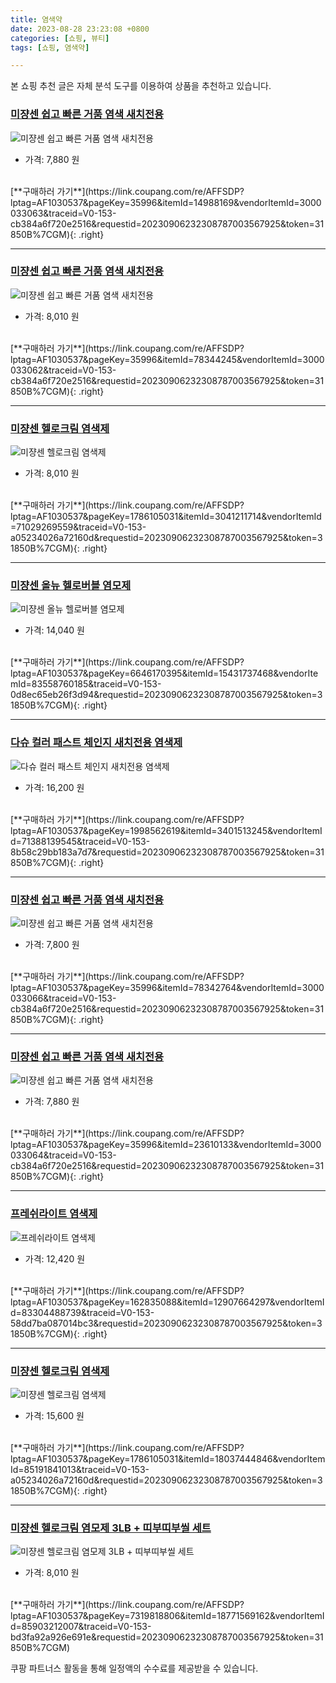 ```yaml
---
title: 염색약
date: 2023-08-28 23:23:08 +0800
categories: [쇼핑, 뷰티]
tags: [쇼핑, 염색약]

---
```


본 쇼핑 추천 글은 자체 분석 도구를 이용하여 상품을 추천하고 있습니다.
### [미쟝센 쉽고 빠른 거품 염색 새치전용](https://link.coupang.com/re/AFFSDP?lptag=AF1030537&pageKey=35996&itemId=14988169&vendorItemId=3000033063&traceid=V0-153-cb384a6f720e2516&requestid=20230906232308787003567925&token=31850B%7CGM)
![미쟝센 쉽고 빠른 거품 염색 새치전용](https://ads-partners.coupang.com/image1/7tB0P866AA9PZq3g7uAELPfJYHtEwnQ3fcUw4edyCEWbjXIwVIq-kyBkXoJE60gOk_OQtpiogemAh3Bkh-pk6336uGUxq3uhkhniZ6fhrQP3ZgUnIIsHa7WwuviT6d-Jjl4hOwZO4-QienVcZehqYnt0MAdRSIDCK8Q8Q5LkKRs72uNYk-9GsL2XhUc1dfHpCGWVixQHxshsEO1HOo4_26F5s-CbhOgTN2i1-4N9KpbarUaZwl79PFyDE3mxcr1hSGWGyFnYJO2pdEjT5zDBOA==)
- 가격: 7,880 원
<br>
[**구매하러 가기**](https://link.coupang.com/re/AFFSDP?lptag=AF1030537&pageKey=35996&itemId=14988169&vendorItemId=3000033063&traceid=V0-153-cb384a6f720e2516&requestid=20230906232308787003567925&token=31850B%7CGM){: .right}
<br>

---

### [미쟝센 쉽고 빠른 거품 염색 새치전용](https://link.coupang.com/re/AFFSDP?lptag=AF1030537&pageKey=35996&itemId=78344245&vendorItemId=3000033062&traceid=V0-153-cb384a6f720e2516&requestid=20230906232308787003567925&token=31850B%7CGM)
![미쟝센 쉽고 빠른 거품 염색 새치전용](https://ads-partners.coupang.com/image1/vjK0BU7TUrsYokn9vtNrQgaVIp8BtEzZrftm6mmWpC0JbOnR9f7D1gPC9gWu3z_o8SnjuXx10nZ8K7mXF_UvFAr3OzgHDHiYFM5j8QlCUqlxZtgErZJBm_EQTqYjpdFjGvDIjnSUp712n_spfSC7eBITJL2k0BNdo3O8xO6QYI5wsrwg644K0HecuO8qUo87xbeRUhrVDu_NTal9w1y7eg76ubZcaWh8cbq5KEzrFYPBoGNGcYzoUDSGYQIOy0vtG_AnYc25-ZCtiKlPp4Bidg==)
- 가격: 8,010 원
<br>
[**구매하러 가기**](https://link.coupang.com/re/AFFSDP?lptag=AF1030537&pageKey=35996&itemId=78344245&vendorItemId=3000033062&traceid=V0-153-cb384a6f720e2516&requestid=20230906232308787003567925&token=31850B%7CGM){: .right}
<br>

---

### [미쟝센 헬로크림 염색제](https://link.coupang.com/re/AFFSDP?lptag=AF1030537&pageKey=1786105031&itemId=3041211714&vendorItemId=71029269559&traceid=V0-153-a05234026a72160d&requestid=20230906232308787003567925&token=31850B%7CGM)
![미쟝센 헬로크림 염색제](https://ads-partners.coupang.com/image1/KXMECtJN2gIAsrAtKYQUE1lX2ggg24019SarprvvwjHU9EgnyWpFAC6aouML6RSI8lVJdexHdLuUWYVhR8cDpAtUihm72ngX5-QIWYt0v6Q79IJWKQwqnGmfDxboAtRmkw-eSarnI5725DgLmsGBscbcRj3UTGnt2au3epCokZqNo3xVmvVYt8jL22QHRGKW41EKyGtWQ3Ahcu5TFIBM5KmnBJLZ0KLG3cwH0hym3_u_sFVZr90vFq0wZIYphpKmwtmbDtCdWMnlb2kVYyueDw==)
- 가격: 8,010 원
<br>
[**구매하러 가기**](https://link.coupang.com/re/AFFSDP?lptag=AF1030537&pageKey=1786105031&itemId=3041211714&vendorItemId=71029269559&traceid=V0-153-a05234026a72160d&requestid=20230906232308787003567925&token=31850B%7CGM){: .right}
<br>

---

### [미쟝센 올뉴 헬로버블 염모제](https://link.coupang.com/re/AFFSDP?lptag=AF1030537&pageKey=6646170395&itemId=15431737468&vendorItemId=83558760185&traceid=V0-153-0d8ec65eb26f3d94&requestid=20230906232308787003567925&token=31850B%7CGM)
![미쟝센 올뉴 헬로버블 염모제](https://ads-partners.coupang.com/image1/7IUUKubpd2zXFFpW7FdqjdIOF-npH3lU5gitWbSVaBn-II3ucbonILpNkwkweH0mxSUpVDemjVDvcejSVHLEohh4Or6R1xQT7c5ducx3axWJpocRTMDnvoTnEx5fCKrvfzq-jK9b42xK-FfXYF_jhlqxsqoRUBiABFFzUtdi89MvE_58fJrXQLGfoGkb4-iJljMHY9hJQ3G0l0QNnwICIAZQsI9N2IqhCb3-leLok4xq0b8D50v_INw2kL3rq5LwjwwPDRzbLGIjoGrNcJL1PJQ=)
- 가격: 14,040 원
<br>
[**구매하러 가기**](https://link.coupang.com/re/AFFSDP?lptag=AF1030537&pageKey=6646170395&itemId=15431737468&vendorItemId=83558760185&traceid=V0-153-0d8ec65eb26f3d94&requestid=20230906232308787003567925&token=31850B%7CGM){: .right}
<br>

---

### [다슈 컬러 패스트 체인지 새치전용 염색제](https://link.coupang.com/re/AFFSDP?lptag=AF1030537&pageKey=1998562619&itemId=3401513245&vendorItemId=71388139545&traceid=V0-153-8b58c29bb183a7d7&requestid=20230906232308787003567925&token=31850B%7CGM)
![다슈 컬러 패스트 체인지 새치전용 염색제](https://ads-partners.coupang.com/image1/WFl90XdPFQYG-L6GWOzQd3m_-Rkg9uNDgXJ0a6Zf7oKy--AJK_ttwN2H6YGQlbRccQUBK2eykrfrvQ9I2rfdL8ZNRCwNFo5Vp9k6CZRkCcn10N659aUkHdiB_dlH-lqqnzorIEwNnSKL6CYoWYnRLALcLcnIMcMdzl2d86X53P91ONkgX_crPYVEDot98HHQoS5MLXZVjQBFlHVS0w5v02gpdRj7QHGdihKQbw5o_jmwxLwJBbdvAElaAzaPFIwpH_LarUg_88vWIx-MdyiF2a8=)
- 가격: 16,200 원
<br>
[**구매하러 가기**](https://link.coupang.com/re/AFFSDP?lptag=AF1030537&pageKey=1998562619&itemId=3401513245&vendorItemId=71388139545&traceid=V0-153-8b58c29bb183a7d7&requestid=20230906232308787003567925&token=31850B%7CGM){: .right}
<br>

---

### [미쟝센 쉽고 빠른 거품 염색 새치전용](https://link.coupang.com/re/AFFSDP?lptag=AF1030537&pageKey=35996&itemId=78342764&vendorItemId=3000033066&traceid=V0-153-cb384a6f720e2516&requestid=20230906232308787003567925&token=31850B%7CGM)
![미쟝센 쉽고 빠른 거품 염색 새치전용](https://ads-partners.coupang.com/image1/_dhN39IUIBkzi9E3_UNDYoRYXRcmQqyqHXdh2VzvttG5bPpzs8IFeL0ry82PgeyYk8IEMwaOOfbLo9Q0_T7gtwmwBQaB658GXM9EKYGWy36IjCb04aVYtRrsTa9p5cJRY5LbY1RM9jT7u2xF1bPy7JfGP1-6w70tckBNQVTNRP_B9lHhaGD10xX7nI0BqcU7cDg228r_-Y8mTA2PZ4T9aLaEn0FYMliulJgngDvjX_g_R8eYnqwQlkwn0PthO6X7WU2I6x2FJi-ltEuFA_S2)
- 가격: 7,800 원
<br>
[**구매하러 가기**](https://link.coupang.com/re/AFFSDP?lptag=AF1030537&pageKey=35996&itemId=78342764&vendorItemId=3000033066&traceid=V0-153-cb384a6f720e2516&requestid=20230906232308787003567925&token=31850B%7CGM){: .right}
<br>

---

### [미쟝센 쉽고 빠른 거품 염색 새치전용](https://link.coupang.com/re/AFFSDP?lptag=AF1030537&pageKey=35996&itemId=23610133&vendorItemId=3000033064&traceid=V0-153-cb384a6f720e2516&requestid=20230906232308787003567925&token=31850B%7CGM)
![미쟝센 쉽고 빠른 거품 염색 새치전용](https://ads-partners.coupang.com/image1/RecUut_OdctSbp1XRcMqBGAjLh7XXToFiHlu2CVsV4ycgL4rxSZf3QRglQNh_xEzFJRLGwL19Sq-lMGcNZPn128i64nI0bq4q6IO1x92LizRAvk4mdHPSjTIYVSwjgcyNhznbytpG4ufI08l9bni573SqEDIOM8_6skW81NGIrs8d88PXK0sCf8Weleq1bzfwmMeNO-PHV88CuL9Jhz9yf_1FXHSO_qtmBQhIJwfAjamPS7kjeEjtuSBVxgCyy3tDABPB-UIHMT5nbfviA4=)
- 가격: 7,880 원
<br>
[**구매하러 가기**](https://link.coupang.com/re/AFFSDP?lptag=AF1030537&pageKey=35996&itemId=23610133&vendorItemId=3000033064&traceid=V0-153-cb384a6f720e2516&requestid=20230906232308787003567925&token=31850B%7CGM){: .right}
<br>

---

### [프레쉬라이트 염색제](https://link.coupang.com/re/AFFSDP?lptag=AF1030537&pageKey=162835088&itemId=12907664297&vendorItemId=83304488739&traceid=V0-153-58dd7ba087014bc3&requestid=20230906232308787003567925&token=31850B%7CGM)
![프레쉬라이트 염색제](https://ads-partners.coupang.com/image1/XkITkiG7NUEpcaV7Xvv867JyRdGzbijyDrz5wxJnVVkcIJ9cPz5Z0C31erP0ctZmLT2DxxcQvUfMgsezFQ0mJM5QYIXuKEW_k9690BjEbZBRq_FqzlKKgShcme0xADgCh9ishdhKgNDeVvKh_k0EJB2zWgBQWHKlFvWz-EBDUGaGte7Z66xrq_oFIoaoTBekHEZM2qXzTR7k5peCokn6DqWllSf-aHyW_g9-5BG6qKrjdp-M1n6Ku59fDKhOYIynsKgwdinagM_AsrXO2nlZVg==)
- 가격: 12,420 원
<br>
[**구매하러 가기**](https://link.coupang.com/re/AFFSDP?lptag=AF1030537&pageKey=162835088&itemId=12907664297&vendorItemId=83304488739&traceid=V0-153-58dd7ba087014bc3&requestid=20230906232308787003567925&token=31850B%7CGM){: .right}
<br>

---

### [미쟝센 헬로크림 염색제](https://link.coupang.com/re/AFFSDP?lptag=AF1030537&pageKey=1786105031&itemId=18037444846&vendorItemId=85191841013&traceid=V0-153-a05234026a72160d&requestid=20230906232308787003567925&token=31850B%7CGM)
![미쟝센 헬로크림 염색제](https://ads-partners.coupang.com/image1/LlTFsCbNSdj6ROe0LgFkUJfWXHA7qMnX5x3uxA8lEfnv_8CIBBXMWqcANQ-BuXm86933juonMOVbJKsoA3-LCRqWd2r3RGiTIqBeT8DA8yyTtWZ9uK--joFwJsq8IISBQu2AeClsmexX0ujsxec0U1bJUbPZQQvqCJTJV7zlf25fOKw9peEZvcCXcYCbSuzrvw_tJhth8reVTKHqmQaKqmw-LAhRSAqJujf5DoS731P7HcXjVzMzLsI2mGovSr4X5uIUsjZvjYWTDA00tHCbHzQ3)
- 가격: 15,600 원
<br>
[**구매하러 가기**](https://link.coupang.com/re/AFFSDP?lptag=AF1030537&pageKey=1786105031&itemId=18037444846&vendorItemId=85191841013&traceid=V0-153-a05234026a72160d&requestid=20230906232308787003567925&token=31850B%7CGM){: .right}
<br>

---

### [미쟝센 헬로크림 염모제 3LB + 띠부띠부씰 세트](https://link.coupang.com/re/AFFSDP?lptag=AF1030537&pageKey=7319818806&itemId=18771569162&vendorItemId=85903212007&traceid=V0-153-bd3fa92a926e691e&requestid=20230906232308787003567925&token=31850B%7CGM)
![미쟝센 헬로크림 염모제 3LB + 띠부띠부씰 세트](https://ads-partners.coupang.com/image1/w-C20wQT4NwPJERkw5G_BM52ruze6Yg9mDN_ERbc7O5PlbaG-EM-gL3RBj-PV7EVy-eS48yHUXz_nwNgMGR3ErOnb-8Po72IpmpwtClYmvWqr9R_4hUot8g0c9DPW6AqXH17W20_kLte6enuapAzr0DI5UJUlMZhBOt5hD5r3eMa5LBFMc_fU9vU0W3srDZ-12PUZIBacLOaSaEsjRcZdKCVcVcqYLR4wmcB7GJlZFhiVUNKa2KFu-3kGOK89EM23oO6Zs4IJoghyzgK_Lj1kGY=)
- 가격: 8,010 원
<br>
[**구매하러 가기**](https://link.coupang.com/re/AFFSDP?lptag=AF1030537&pageKey=7319818806&itemId=18771569162&vendorItemId=85903212007&traceid=V0-153-bd3fa92a926e691e&requestid=20230906232308787003567925&token=31850B%7CGM)


쿠팡 파트너스 활동을 통해 일정액의 수수료를 제공받을 수 있습니다.
